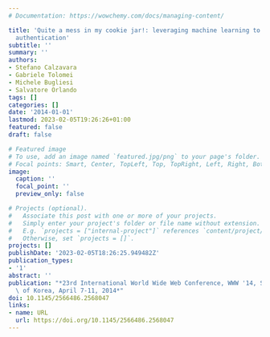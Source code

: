 ```yaml
---
# Documentation: https://wowchemy.com/docs/managing-content/

title: 'Quite a mess in my cookie jar!: leveraging machine learning to protect web
  authentication'
subtitle: ''
summary: ''
authors:
- Stefano Calzavara
- Gabriele Tolomei
- Michele Bugliesi
- Salvatore Orlando
tags: []
categories: []
date: '2014-01-01'
lastmod: 2023-02-05T19:26:26+01:00
featured: false
draft: false

# Featured image
# To use, add an image named `featured.jpg/png` to your page's folder.
# Focal points: Smart, Center, TopLeft, Top, TopRight, Left, Right, BottomLeft, Bottom, BottomRight.
image:
  caption: ''
  focal_point: ''
  preview_only: false

# Projects (optional).
#   Associate this post with one or more of your projects.
#   Simply enter your project's folder or file name without extension.
#   E.g. `projects = ["internal-project"]` references `content/project/deep-learning/index.md`.
#   Otherwise, set `projects = []`.
projects: []
publishDate: '2023-02-05T18:26:25.949482Z'
publication_types:
- '1'
abstract: ''
publication: "*23rd International World Wide Web Conference, WWW '14, Seoul, Republic\
  \ of Korea, April 7-11, 2014*"
doi: 10.1145/2566486.2568047
links:
- name: URL
  url: https://doi.org/10.1145/2566486.2568047
---
```


